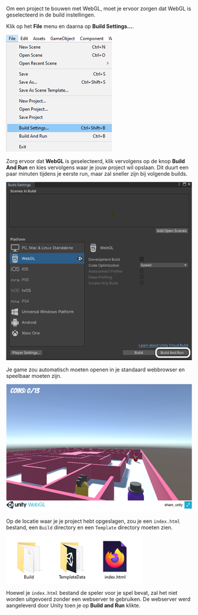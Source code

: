 Om een project te bouwen met WebGL, moet je ervoor zorgen dat WebGL is geselecteerd in de build instellingen.

Klik op het **File** menu en daarna op **Build Settings...**.

![file menu geselecteerd en Build settings gemarkeerd](images/1_file_build_settings.png)

Zorg ervoor dat **WebGL** is geselecteerd, klik vervolgens op de knop **Build And Run** en kies vervolgens waar je jouw project wil opslaan. Dit duurt een paar minuten tijdens je eerste run, maar zal sneller zijn bij volgende builds.

![Build And Run button gemarkeerd in het Build Settings menu](images/7_build_run.png)

Je game zou automatisch moeten openen in je standaard webbrowser en speelbaar moeten zijn.

![de WebGL-speler wordt weergegeven met een spel dat draait](images/8_webgl_player.png)

Op de locatie waar je je project hebt opgeslagen, zou je een `index.html` bestand, een `Build` directory en een `Template` directory moeten zien.

![twee directories en een index bestand worden weergegeven](images/8a_webgl_files.png)

Hoewel je `index.html` bestand de speler voor je spel bevat, zal het niet worden uitgevoerd zonder een webserver te gebruiken. De webserver werd aangeleverd door Unity toen je op **Build and Run** klikte.
